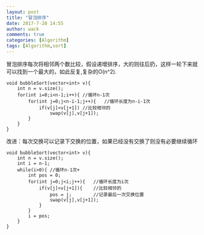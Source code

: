 ```yaml
---
layout: post
title: "冒泡排序"
date: 2017-7-20 14:55
author: wack
comments: true
categories: [Algorithm]
tags: [Algorithm,sort]
---
```


冒泡排序每次将相邻两个数比较，假设递增排序，大的则往后扔，这样一轮下来就可以找到一个最大的，如此反复,复杂的O(n^2).

	void bubbleSort(vector<int> v){
		int n = v.size();
		for(int i=0;i<n-1;i++){	//循环n-1次
			for(int j=0;j<n-i-1;j++){	//循环长度为n-i-1次
				if(v[j]<v[j+1])	//比较相邻的
					swap(v[j],v[j+1]);
			}
		}
	}
改进：每次交换可以记录下交换的位置，如果已经没有交换了则没有必要继续循环

	void bubbleSort(vector<int> v){
		int n = v.size();
		int i = n-1;
		while(i>0){	//循环n-1次+
			int pos = 0;
			for(int j=0;j<i;j++){	//循环长度为i次 
				if(v[j]<v[j+1]){	//比较相邻的
					pos = j;		//记录最后一次交换位置
					swap(v[j],v[j+1]);
				}	
			}
			i = pos;
		}
	}